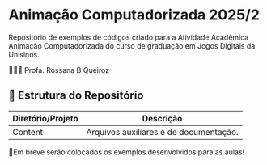 # Animação Computadorizada 2025/2

Repositório de exemplos de códigos criado para a Atividade Acadêmica Animação Computadorizada do curso de graduação em Jogos Digitais da Unisinos. 

👩🏻‍🏫 Profa. Rossana B Queiroz

## 📂 Estrutura do Repositório

| Diretório/Projeto             | Descrição                                                  |
|----------------------|------------------------------------------------------------|
| Content | Arquivos auxiliares e de documentação.        |

🚧Em breve serão colocados os exemplos desenvolvidos para as aulas!